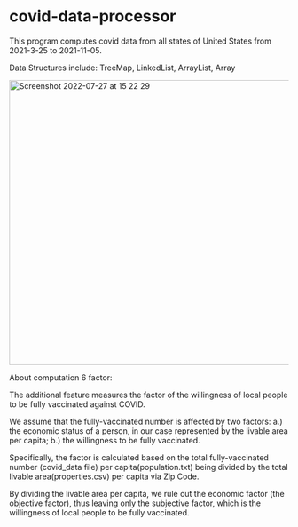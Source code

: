 # covid-data-processor

This program computes covid data from all states of United States from 2021-3-25 to 2021-11-05.

Data Structures include: TreeMap, LinkedList, ArrayList, Array

<img width="513" alt="Screenshot 2022-07-27 at 15 22 29" src="https://user-images.githubusercontent.com/76552190/181188909-9efdc275-2b11-4a60-8597-b47fe72ab96b.png">

About computation 6 factor:

The additional feature measures the factor of the willingness of local people to be fully vaccinated against COVID. 

We assume that the fully-vaccinated number is affected by two factors: a.) the economic status of a person, in our case represented by the livable area per capita; b.) the willingness to be fully vaccinated. 

Specifically, the factor is calculated based on the total fully-vaccinated number (covid_data file) per capita(population.txt) being divided by the total livable area(properties.csv) per capita via Zip Code. 

By dividing the livable area per capita, we rule out the economic factor (the objective factor), thus leaving only the subjective factor, which is the willingness of local people to be fully vaccinated.
